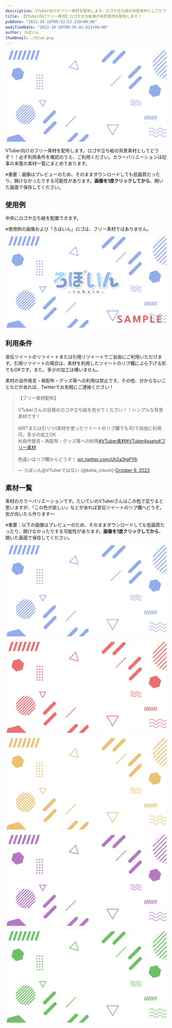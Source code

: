 ```yaml
---
description: VTuber向けのフリー素材を配布します。ロゴや立ち絵の背景素材としてどうぞ！！必ず利用条件を確認のうえ、ご利用ください。カラーバリエーションは記事の末尾の素材一覧にまとめてあります。
title: 【VTuber向けフリー素材】ロゴや立ち絵用の背景素材を配布します！
pubDate: "2022-10-10T00:53:53.210+09:00"
modifiedDate: "2022-10-10T00:55:42.823+09:00"
author: ろぼいん
thumbnail: ./blue.png
---
```


[![フリー素材　青バージョン](./blue.png)](/download/logo-background-materials-for-vtubers/blue.png)

VTuber向けのフリー素材を配布します。ロゴや立ち絵の背景素材としてどうぞ！！必ず利用条件を確認のうえ、ご利用ください。カラーバリエーションは記事の末尾の素材一覧にまとめてあります。

※重要：画像はプレビューのため、そのままダウンロードしても低画質だったり、開けなかったりする可能性があります。**画像を1度クリックしてから**、開いた画面で保存してください。

## 使用例

中央にロゴや立ち絵を配置できます。

※使用例の画像および「ろぼいん」ロゴは、フリー素材ではありません。

![フリー素材の使用例](./sample.png)

## 利用条件

宣伝ツイートのリツイートまたは引用リツイートでご自由にご利用いただけます。引用リツイートの場合は、素材を利用したツイートのリプ欄にぶら下げる形でもOKです。また、多少の加工は構いません。

素材の自作発言・再配布・グッズ等への利用は禁止です。その他、分からないことなどがあれば、Twitterでお気軽にご連絡ください！

<blockquote class="twitter-tweet" data-dnt="true" data-theme="dark"><p lang="ja" dir="ltr">【フリー素材配布】<br><br>VTuberさんの自慢のロゴや立ち絵を見せてください！！シンプルな背景素材です！<br><br>🆗RTまたは引リツ(素材を使ったツイートのリプ欄でも可)で自由に利用可。多少の加工OK<br>🆖自作発言・再配布・グッズ等への利用<a href="https://twitter.com/hashtag/VTuber%E7%B4%A0%E6%9D%90?src=hash&amp;ref_src=twsrc%5Etfw">#VTuber素材</a><a href="https://twitter.com/hashtag/VTuberAssets?src=hash&amp;ref_src=twsrc%5Etfw">#VTuberAssets</a><a href="https://twitter.com/hashtag/%E3%83%95%E3%83%AA%E3%83%BC%E7%B4%A0%E6%9D%90?src=hash&amp;ref_src=twsrc%5Etfw">#フリー素材</a><br><br>色違いはリプ欄からどうぞ！ <a href="https://t.co/Uh2a3tgPYb">pic.twitter.com/Uh2a3tgPYb</a></p>&mdash; ろぼいん@VTuberではない (@keita_roboin) <a href="https://twitter.com/keita_roboin/status/1579117498435522560?ref_src=twsrc%5Etfw">October 9, 2022</a></blockquote> <script async src="https://platform.twitter.com/widgets.js" charset="utf-8"></script>

## 素材一覧

素材のカラーバリエーションです。たいていのVTuberさんはこの色で足りると思いますが、「この色が欲しい」などがあれば宣伝ツイートのリプ欄へどうぞ。気が向いたら作ります～

※重要：以下の画像はプレビューのため、そのままダウンロードしても低画質だったり、開けなかったりする可能性があります。**画像を1度クリックしてから**、開いた画面で保存してください。

[![フリー素材　青バージョン](./blue.png)](/download/logo-background-materials-for-vtubers/blue.png)

[![フリー素材　赤バージョン](./red.png)](/download/logo-background-materials-for-vtubers/red.png)

[![フリー素材　オレンジバージョン](./orange.png)](/download/logo-background-materials-for-vtubers/orange.png)

[![フリー素材　紫バージョン](./purple.png)](/download/logo-background-materials-for-vtubers/purple.png)

[![フリー素材　緑バージョン](./green.png)](/download/logo-background-materials-for-vtubers/green.png)
